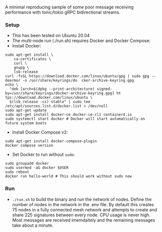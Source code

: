 A minimal reproducing sample of some poor message receiving performance with tonic/tokio gRPC bidirectional streams.

### Setup
- This has been tested on Ubuntu 20.04
- The multi-node run (./run.sh) requires Docker and Docker Compose:
- Install Docker:
```
sudo apt-get install \
    ca-certificates \
    curl \
    gnupg \
    lsb-release
curl -fsSL https://download.docker.com/linux/ubuntu/gpg | sudo gpg --dearmor -o /usr/share/keyrings/do  cker-archive-keyring.gpg
echo \
  "deb [arch=$(dpkg --print-architecture) signed-by=/usr/share/keyrings/docker-archive-keyring.gpg] ht  tps://download.docker.com/linux/ubuntu \
  $(lsb_release -cs) stable" | sudo tee /etc/apt/sources.list.d/docker.list > /dev/null
sudo apt-get update
sudo apt-get install docker-ce docker-ce-cli containerd.io
sudo systemctl start docker # Docker will start automatically on future system boots
```
- Install Docker Compose v2:
```
sudo apt-get install docker-compose-plugin
docker compose version
```
- Set Docker to run without `sudo`:
```
sudo groupadd docker
sudo usermod -aG docker $USER
sudo reboot
docker run hello-world # This should work without sudo now
```

### Run
- `./run.sh` to build the binary and run the network of nodes. Define the number of nodes in the network in the .env file. By default this creates 75 nodes in a fully connected mesh network and attempts to create and share 225 signatures between every node. CPU usage is never high. Most messages are received imemdaitely and the remaining messages take about a minute.
